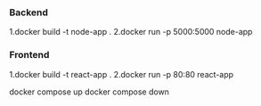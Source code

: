 
### Backend
1.docker build -t node-app .
2.docker run -p 5000:5000 node-app

### Frontend
1.docker build -t react-app .
2.docker run -p 80:80 react-app

docker compose up 
docker compose down